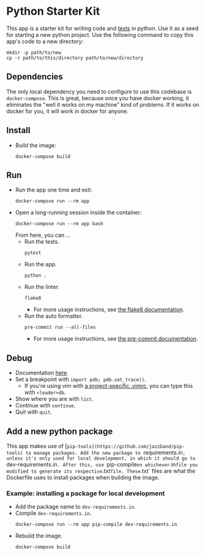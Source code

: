 # Python Starter Kit
This app is a starter kit for writing code and [tests](https://docs.python.org/3/library/unittest.html) in python. Use it as a seed for starting a new python project. Use the following command to copy this app's code to a new directory:
```console
mkdir -p path/to/new
cp -r path/to/this/directory path/to/new/directory
```

## Dependencies
The only local dependency you need to configure to use this codebase is `docker-compose`. This is great, because once you have docker working, it eliminates the "well it works on my machine" kind of problems. If it works on docker for you, it will work in docker for anyone.

## Install
* Build the image:
  ```console
  docker-compose build
  ```

## Run
* Run the app one time and exit:
  ```console
  docker-compose run --rm app
  ```
* Open a long-running session inside the container:
  ```console
  docker-compose run --rm app bash
  ```
  From here, you can ...
  * Run the tests.
    ```console
    pytest
    ```
  * Run the app.
    ```console
    python .
    ```
  * Run the linter.
    ```console
    flake8
    ```
    * For more usage instructions, see [the flake8 documentation](https://flake8.pycqa.org/en/latest/index.html).
  * Run the auto formatter.
    ```console
    pre-commit run --all-files
    ```
    * For more usage instructions, see [the pre-commit documentation](https://pre-commit.com/).

## Debug
* Documentation [here](https://docs.python.org/3/library/pdb.html).
* Set a breakpoint with `import pdb; pdb.set_trace()`.
  * If you're using vim with [a project-specific .vimrc](https://andrew.stwrt.ca/posts/project-specific-vimrc/), you can type this with `<leader>db`.
* Show where you are with `list`.
* Continue with `continue`.
* Quit with `quit`.

## Add a new python package
This app makes use of [`pip-tools](https://github.com/jazzband/pip-tools) to manage packages. Add the new package to `requirements.in`, unless it's only used for local development, in which it should go to `dev-requirements.in`. After this, use `pip-compile` on whichever `.in` file you modified to generate its respective `.txt` file. These `.txt` files are what the Dockerfile uses to install packages when building the image.

### Example: installing a package for local development
* Add the package name to `dev-requirements.in`.
* Compile `dev-requirements.in`.
  ```console
  docker-compose run --rm app pip-compile dev-requirements.in
  ```
* Rebuild the image.
  ```console
  docker-compose build
  ```
